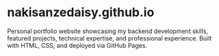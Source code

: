 # nakisanzedaisy.github.io
Personal portfolio website showcasing my backend development skills, featured projects, technical expertise, and professional experience. Built with HTML, CSS, and deployed via GitHub Pages.
